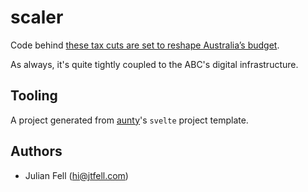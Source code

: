 # scaler

Code behind [these tax cuts are set to reshape Australia’s budget](https://www.abc.net.au/news/2023-04-28/stage-three-tax-cuts-to-scale/102268304).

As always, it's quite tightly coupled to the ABC's digital infrastructure.

## Tooling

A project generated from [aunty](https://github.com/abcnews/aunty)'s `svelte` project template.

## Authors

- Julian Fell ([hi@jtfell.com](mailto:hi@jtfell.com))
